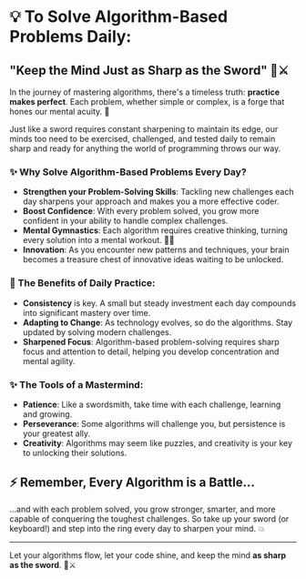 # 💡 To Solve Algorithm-Based Problems Daily: 

## **"Keep the Mind Just as Sharp as the Sword"** 🧠⚔️

In the journey of mastering algorithms, there's a timeless truth: **practice makes perfect**. Each problem, whether simple or complex, is a forge that hones our mental acuity. 💪

Just like a sword requires constant sharpening to maintain its edge, our minds too need to be exercised, challenged, and tested daily to remain sharp and ready for anything the world of programming throws our way. 

### ✨ Why Solve Algorithm-Based Problems Every Day?
- **Strengthen your Problem-Solving Skills**: Tackling new challenges each day sharpens your approach and makes you a more effective coder.
- **Boost Confidence**: With every problem solved, you grow more confident in your ability to handle complex challenges.
- **Mental Gymnastics**: Each algorithm requires creative thinking, turning every solution into a mental workout. 🏋️‍♂️
- **Innovation**: As you encounter new patterns and techniques, your brain becomes a treasure chest of innovative ideas waiting to be unlocked.

### 🌱 The Benefits of Daily Practice:
- **Consistency** is key. A small but steady investment each day compounds into significant mastery over time.
- **Adapting to Change**: As technology evolves, so do the algorithms. Stay updated by solving modern challenges.
- **Sharpened Focus**: Algorithm-based problem-solving requires sharp focus and attention to detail, helping you develop concentration and mental agility.

### ✨ The Tools of a Mastermind:
- **Patience**: Like a swordsmith, take time with each challenge, learning and growing.
- **Perseverance**: Some algorithms will challenge you, but persistence is your greatest ally.
- **Creativity**: Algorithms may seem like puzzles, and creativity is your key to unlocking their solutions.

## ⚡ Remember, Every Algorithm is a Battle...
...and with each problem solved, you grow stronger, smarter, and more capable of conquering the toughest challenges. So take up your sword (or keyboard!) and step into the ring every day to sharpen your mind. 💥

---

Let your algorithms flow, let your code shine, and keep the mind **as sharp as the sword**. 🧠⚔️
